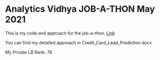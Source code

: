 # Analytics Vidhya JOB-A-THON May 2021

This is my code and approach for the job-a-thon. [Link](https://datahack.analyticsvidhya.com/contest/job-a-thon-2/?utm_source=datahack&utm_medium=flashstrip#LeaderBoard)

You can find my detailed approach in Credit_Card_Lead_Prediction.docx

My Private LB Rank: 76
